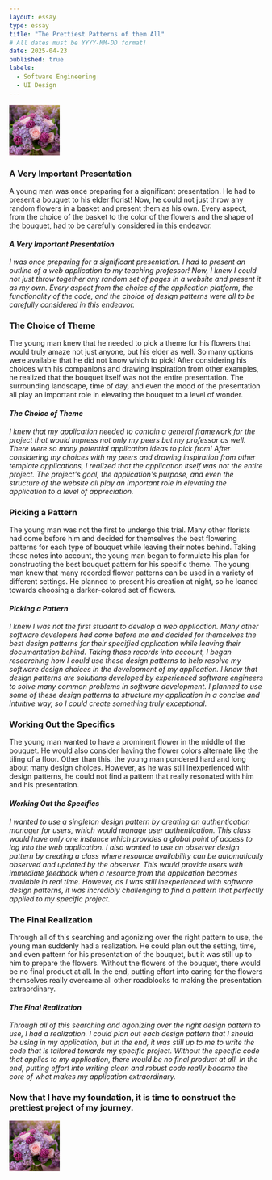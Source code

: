 ```yaml
---
layout: essay
type: essay
title: "The Prettiest Patterns of them All"
# All dates must be YYYY-MM-DD format!
date: 2025-04-23
published: true
labels:
  - Software Engineering
  - UI Design
---
```


<img width="100px" class="rounded pe-4" src="../img/flowers.jpg">

### A Very Important Presentation

A young man was once preparing for a significant presentation. He had to present a bouquet to his elder florist! Now, he could not just throw any random flowers in a basket and present them as his own. Every aspect, from the choice of the basket to the color of the flowers and the shape of the bouquet, had to be carefully considered in this endeavor. 

#### *A Very Important Presentation*

*I was once preparing for a significant presentation. I had to present an outline of a web application to my teaching professor! Now, I knew I could not just throw together any random set of pages in a website and present it as my own. Every aspect from the choice of the application platform, the functionality of the code, and the choice of design patterns were all to be carefully considered in this endeavor.*

### The Choice of Theme

The young man knew that he needed to pick a theme for his flowers that would truly amaze not just anyone, but his elder as well. So many options were available that he did not know which to pick! After considering his choices with his companions and drawing inspiration from other examples, he realized that the bouquet itself was not the entire presentation. The surrounding landscape, time of day, and even the mood of the presentation all play an important role in elevating the bouquet to a level of wonder.

#### *The Choice of Theme*

*I knew that my application needed to contain a general framework for the project that would impress not only my peers but my professor as well. There were so many potential application ideas to pick from! After considering my choices with my peers and drawing inspiration from other template applications, I realized that the application itself was not the entire project. The project's goal, the application's purpose, and even the structure of the website all play an important role in elevating the application to a level of appreciation.*

### Picking a Pattern

The young man was not the first to undergo this trial. Many other florists had come before him and decided for themselves the best flowering patterns for each type of bouquet while leaving their notes behind. Taking these notes into account, the young man began to formulate his plan for constructing the best bouquet pattern for his specific theme. The young man knew that many recorded flower patterns can be used in a variety of different settings. He planned to present his creation at night, so he leaned towards choosing a darker-colored set of flowers.

#### *Picking a Pattern*

*I knew I was not the first student to develop a web application. Many other software developers had come before me and decided for themselves the best design patterns for their specified application while leaving their documentation behind. Taking these records into account, I began researching how I could use these design patterns to help resolve my software design choices in the development of my application. I knew that design patterns are solutions developed by experienced software engineers to solve many common problems in software development. I planned to use some of these design patterns to structure my application in a concise and intuitive way, so I could create something truly exceptional.*

### Working Out the Specifics

The young man wanted to have a prominent flower in the middle of the bouquet. He would also consider having the flower colors alternate like the tiling of a floor. Other than this, the young man pondered hard and long about many design choices. However, as he was still inexperienced with design patterns, he could not find a pattern that really resonated with him and his presentation.

#### *Working Out the Specifics*

*I wanted to use a singleton design pattern by creating an authentication manager for users, which would manage user authentication. This class would have only one instance which provides a global point of access to log into the web application. I also wanted to use an observer design pattern by creating a class where resource availability can be automatically observed and updated by the observer. This would provide users with immediate feedback when a resource from the application becomes available in real time. However, as I was still inexperienced with software design patterns, it was incredibly challenging to find a pattern that perfectly applied to my specific project.*

### The Final Realization

Through all of this searching and agonizing over the right pattern to use, the young man suddenly had a realization. He could plan out the setting, time, and even pattern for his presentation of the bouquet, but it was still up to him to prepare the flowers. Without the flowers of the bouquet, there would be no final product at all. In the end, putting effort into caring for the flowers themselves really overcame all other roadblocks to making the presentation extraordinary.

#### *The Final Realization*

*Through all of this searching and agonizing over the right design pattern to use, I had a realization. I could plan out each design pattern that I should be using in my application, but in the end, it was still up to me to write the code that is tailored towards my specific project. Without the specific code that applies to my application, there would be no final product at all. In the end, putting effort into writing clean and robust code really became the core of what makes my application extraordinary.*

### **Now that I have my foundation, it is time to construct the prettiest project of my journey.**

<img width="100px" class="rounded float-start pe-4" src="../img/flowers.jpg">

